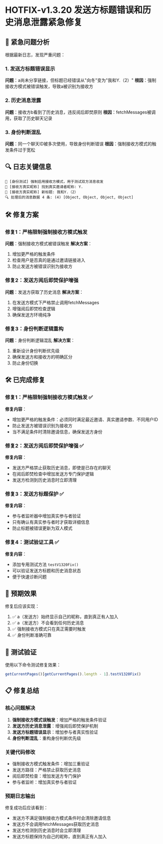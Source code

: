 # HOTFIX-v1.3.20 发送方标题错误和历史消息泄露紧急修复

## 🚨 紧急问题分析

根据最新日志，发现严重问题：

### 1. 发送方标题错误显示
**问题**：a尚未分享链接，但标题已经错误从"向冬"变为"我和Y.（2）"
**根因**：强制接收方模式被错误触发，导致a被识别为接收方

### 2. 历史消息泄露
**问题**：接收方b看到了历史消息，违反阅后即焚原则
**根因**：fetchMessages被调用，获取了历史聊天记录

### 3. 身份判断混乱
**问题**：同一个聊天ID被多次使用，导致身份判断错误
**根因**：强制接收方模式的触发条件过于宽松

## 🔍 日志关键信息

```
🧪 [身份测试] 强制启用接收方模式，用于测试双方消息收发
🔗 [接收方真实昵称] 找到真实邀请者昵称: Y.
🔗 [接收方真实昵称] 新标题: 我和Y.（2）
🔍 处理后的消息数据 4 条: (4) [Object, Object, Object, Object]
```

## 🛠️ 修复方案

### 修复1：严格限制强制接收方模式触发
**问题**：强制接收方模式被错误触发
**解决方案**：
1. 增加更严格的触发条件
2. 检查用户是否真的是通过邀请链接进入
3. 防止发送方被错误识别为接收方

### 修复2：发送方阅后即焚保护增强
**问题**：发送方获取了历史消息
**解决方案**：
1. 在发送方模式下严格禁止调用fetchMessages
2. 增强阅后即焚检查逻辑
3. 确保发送方环境纯净

### 修复3：身份判断逻辑重构
**问题**：身份判断逻辑混乱
**解决方案**：
1. 重新设计身份判断优先级
2. 确保发送方和接收方的明确区分
3. 防止身份切换

## 🛠️ 已完成修复

### 修复1：严格限制强制接收方模式触发 ✅
**修复内容**：
- 增加更严格的触发条件：必须同时满足最近邀请、真实邀请参数、不同用户ID
- 防止发送方被错误识别为接收方
- 当不满足条件时清除邀请信息，确保发送方身份

### 修复2：发送方阅后即焚保护增强 ✅
**修复内容**：
- 发送方严格禁止获取历史消息，即使是已存在的聊天
- 在阅后即焚检查中增加发送方专门保护逻辑
- 发送方检测到历史消息时立即清理

### 修复3：发送方标题保护 ✅
**修复内容**：
- 参与者监听器中增加真实参与者验证
- 只有确认有真实参与者时才获取详细信息
- 防止标题被错误更新为双人模式

### 修复4：测试验证工具 ✅
**修复内容**：
- 添加专用测试方法 `testV1320Fix()`
- 可以验证发送方标题和历史消息状态
- 便于快速诊断问题

## 🎯 预期效果

修复后应该实现：
1. ✅ a（发送方）始终显示自己的昵称，直到真正有人加入
2. ✅ a（发送方）不会看到任何历史消息
3. ✅ 强制接收方模式只在真正需要时触发
4. ✅ 身份判断准确可靠

## 🧪 测试验证

使用以下命令测试修复效果：
```javascript
getCurrentPages()[getCurrentPages().length - 1].testV1320Fix()
```

## 📋 修复总结

### 核心问题解决
1. **强制接收方模式误触发**：增加严格的触发条件验证
2. **发送方历史消息泄露**：增强阅后即焚保护机制
3. **发送方标题错误显示**：增加参与者真实性验证
4. **身份判断混乱**：重构身份判断优先级

### 关键代码修改
- 强制接收方模式触发条件：增加三重验证
- 发送方路径：严格禁止获取历史消息
- 阅后即焚检查：增加发送方专门保护
- 参与者监听：增加真实参与者验证

### 预期日志输出
修复成功后应该看到：
- 发送方不满足强制接收方模式条件时会清除邀请信息
- 发送方不会调用fetchMessages获取历史消息
- 发送方检测到历史消息时会立即清理
- 发送方标题保持为自己的昵称，直到真正有人加入 